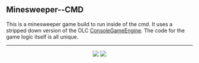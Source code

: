 ## Minesweeper--CMD

This is a minesweeper game build to run inside of the cmd. It uses a stripped down version of the OLC [ConsoleGameEngine](https://github.com/OneLoneCoder/Javidx9/tree/master/ConsoleGameEngine). The code for the game logic itself is all unique. 
<hr>
<p align="center">
<img src="https://github.com/user-attachments/assets/577fcee7-9176-41cb-bc82-251b7614e5f7" />
<img src="https://github.com/user-attachments/assets/3b4e2924-dbfc-43c3-b3f1-2713ed9cab43" />
</p>
